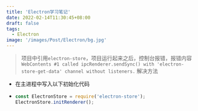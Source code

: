 ```yaml
---
title: 'Electron学习笔记'
date: 2022-02-14T11:30:45+08:00
draft: false
tags:
  - Electron
image: '/images/Post/Electron/bg.jpg'
---
```


<!--more-->

> 项目中引用`electron-store`，项目运行起来之后，控制台报错，报错内容`WebContents #1 called ipcRenderer.sendSync() with 'electron-store-get-data' channel without listeners.`
> 解决方法

- 在主进程中写入以下初始化代码
- ```javascript
  const ElectronStore = require('electron-store');
  ElectronStore.initRenderer();
  ```
